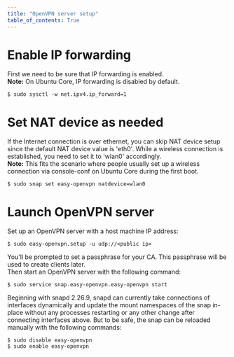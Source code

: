 ```yaml
---
title: "OpenVPN server setup"
table_of_contents: True
---
```


# Enable IP forwarding

First we need to be sure that IP forwarding is enabled.   
**Note:** On Ubuntu Core, IP forwarding is disabled by default.

    $ sudo sysctl -w net.ipv4.ip_forward=1

# Set NAT device as needed

If the Internet connection is over ethernet, you can skip NAT device setup since the default NAT device value
is 'eth0'. While a wireless connection is established, you need to set it to 'wlan0' accordingly.  
**Note:** This fits the scenario where people usually set up a wireless connection via console-conf
on Ubuntu Core during the first boot.

    $ sudo snap set easy-openvpn natdevice=wlan0

# Launch OpenVPN server

Set up an OpenVPN server with a host machine IP address:

    $ sudo easy-openvpn.setup -u udp://<public ip>

You'll be prompted to set a passphrase for your CA. This passphrase will be used to create clients later.  
Then start an OpenVPN server with the following command:

    $ sudo service snap.easy-openvpn.easy-openvpn start

Beginning with snapd 2.26.9, snapd can currently take connections of interfaces dynamically
and update the mount namespaces of the snap in-place without any processes
restarting or any other change after connecting interfaces above. But to be safe,
the snap can be reloaded manually with the following commands:

    $ sudo disable easy-openvpn
    $ sudo enable easy-openvpn
